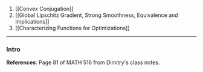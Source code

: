 1. [[Convex Conjugation]]
3. [[Global Lipschitz Gradient, Strong Smoothness, Equivalence and Implications]]
4. [[Characterizing Functions for Optimizations]]

---
### **Intro** 

**References**: Page 81 of MATH 516 from Dimitry's class notes. 




